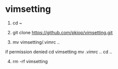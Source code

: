 # vimsetting

1. cd ~

2. git clone https://github.com/pkiop/vimsetting.git

3. mv vimsetting/.vimrc ..

if permission denied
  cd vimsetting
  mv .vimrc ..
  cd ..

4. rm -rf vimsetting
